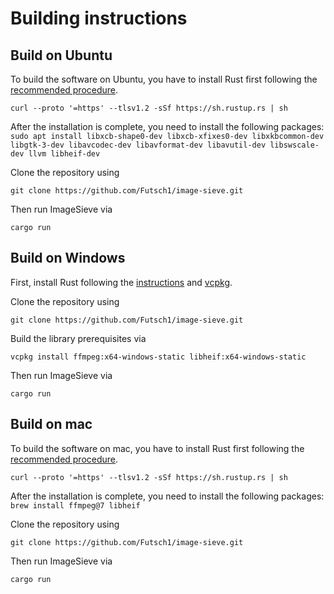# Building instructions

## Build on Ubuntu

To build the software on Ubuntu, you have to install Rust first following the [recommended procedure](https://rustup.rs/).

``` curl --proto '=https' --tlsv1.2 -sSf https://sh.rustup.rs | sh ```

After the installation is complete, you need to install the following packages:
```sudo apt install libxcb-shape0-dev libxcb-xfixes0-dev libxkbcommon-dev libgtk-3-dev libavcodec-dev libavformat-dev libavutil-dev libswscale-dev llvm libheif-dev```

Clone the repository using

``` git clone https://github.com/Futsch1/image-sieve.git ```

Then run ImageSieve via

``` cargo run ```

## Build on Windows

First, install Rust following the [instructions](https://rustup.rs/) and [vcpkg](https://vcpkg.io).

Clone the repository using

``` git clone https://github.com/Futsch1/image-sieve.git ```

Build the library prerequisites via

``` vcpkg install ffmpeg:x64-windows-static libheif:x64-windows-static ```

Then run ImageSieve via

``` cargo run ```

## Build on mac

To build the software on mac, you have to install Rust first following the [recommended procedure](https://rustup.rs/).

``` curl --proto '=https' --tlsv1.2 -sSf https://sh.rustup.rs | sh ```

After the installation is complete, you need to install the following packages:
```brew install ffmpeg@7 libheif```

Clone the repository using

``` git clone https://github.com/Futsch1/image-sieve.git ```

Then run ImageSieve via

``` cargo run ```
